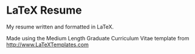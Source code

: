 # LaTeX Resume
My resume written and formatted in LaTeX.

Made using the Medium Length Graduate Curriculum Vitae template from http://www.LaTeXTemplates.com
